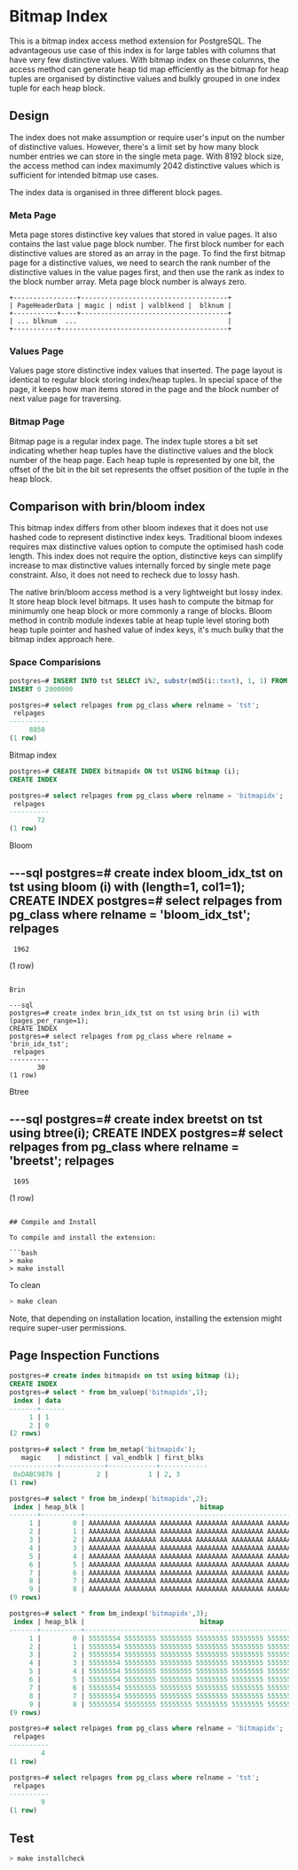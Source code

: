 # Bitmap Index

This is a bitmap index access method extension for PostgreSQL. The advantageous use case of this index is for large tables with columns that have very few distinctive values. With bitmap index on these columns, the access method can generate heap tid map efficiently as the bitmap for heap tuples are organised by distinctive values and bulkly grouped in one index tuple for each heap block.

## Design

The index does not make assumption or require user's input on the number of distinctive values. However, there's a limit set by how many block number entries we can store in the single meta page. With 8192 block size, the access method can index maximumly 2042 distinctive values which is sufficient for intended bitmap use cases.

The index data is organised in three different block pages. 

### Meta Page

Meta page stores distinctive key values that stored in value pages. It also contains the last value page block number. The first block number for each distinctive values are stored as an array in the page. To find the first bitmap page for a distinctive values, we need to search the rank number of the distinctive values in the value pages first, and then use the rank as index to the block number array. Meta page block number is always zero.

```
+----------------+-------------------------------------+
| PageHeaderData | magic | ndist | valblkend |  blknum |
+-----------+----+-------------------------------------+
| ... blknum  ...								       |
+-----------+------------------------------------------+
```

### Values Page

Values page store distinctive index values that inserted. The page layout is identical to regular block storing index/heap tuples. In special space of the page, it keeps how man items stored in the page and the block number of next value page for traversing.

### Bitmap Page

Bitmap page is a regular index page. The index tuple stores a bit set indicating whether heap tuples have the distinctive values and the block number of the heap page. Each heap tuple is represented by one bit, the offset of the bit in the bit set represents the offset position of the tuple in the heap block.

## Comparison with brin/bloom index

This bitmap index differs from other bloom indexes that it does not use hashed code to represent distinctive index keys. Traditional bloom indexes requires max distinctive values option to compute the optimised hash code length. This index does not require the option, distinctive keys can simplify increase to max distinctive values internally forced by single mete page constraint. Also, it does not need to recheck due to lossy hash.

The native brin/bloom access method is a very lightweight but lossy index. It store heap block level bitmaps. It uses hash to compute the bitmap for minimumly one heap block or more commonly a range of blocks. Bloom method in contrib module indexes table at heap tuple level storing both heap tuple pointer and hashed value of index keys, it's much bulky that the bitmap index approach here. 

### Space Comparisions

```sql
postgres=# INSERT INTO tst SELECT i%2, substr(md5(i::text), 1, 1) FROM generate_series(1,2000000) i;
INSERT 0 2000000

postgres=# select relpages from pg_class where relname = 'tst';
 relpages 
----------
     8850
(1 row)
```

Bitmap index

```sql
postgres=# CREATE INDEX bitmapidx ON tst USING bitmap (i);
CREATE INDEX

postgres=# select relpages from pg_class where relname = 'bitmapidx';
 relpages 
----------
       72
(1 row)
```

Bloom

---sql
postgres=# create index bloom_idx_tst on tst using bloom (i) with (length=1, col1=1);
CREATE INDEX
postgres=# select relpages from pg_class where relname = 'bloom_idx_tst';            
 relpages 
----------
     1962
(1 row)
```

Brin

---sql
postgres=# create index brin_idx_tst on tst using brin (i) with (pages_per_range=1);
CREATE INDEX
postgres=# select relpages from pg_class where relname = 'brin_idx_tst';
 relpages 
----------
       30
(1 row)
```

Btree

---sql
postgres=# create index breetst on tst using btree(i);
CREATE INDEX
postgres=# select relpages from pg_class where relname = 'breetst';
 relpages 
----------
     1695
(1 row)

```

## Compile and Install

To compile and install the extension:

```bash
> make
> make install
```

To clean

```bash
> make clean
```

Note, that depending on installation location, installing the
extension might require super-user permissions.

## Page Inspection Functions

```sql
postgres=# create index bitmapidx on tst using bitmap (i);
CREATE INDEX
postgres=# select * from bm_valuep('bitmapidx',1);
 index | data 
-------+------
     1 | 1
     2 | 0
(2 rows)

postgres=# select * from bm_metap('bitmapidx');
   magic    | ndistinct | val_endblk | first_blks 
------------+-----------+------------+------------
 0xDABC9876 |         2 |          1 | 2, 3
(1 row)

postgres=# select * from bm_indexp('bitmapidx',2);
 index | heap_blk |                             bitmap                              
-------+----------+-----------------------------------------------------------------
     1 |        0 | AAAAAAAA AAAAAAAA AAAAAAAA AAAAAAAA AAAAAAAA AAAAAAAA AAAAAAAA 
     2 |        1 | AAAAAAAA AAAAAAAA AAAAAAAA AAAAAAAA AAAAAAAA AAAAAAAA AAAAAAAA 
     3 |        2 | AAAAAAAA AAAAAAAA AAAAAAAA AAAAAAAA AAAAAAAA AAAAAAAA AAAAAAAA 
     4 |        3 | AAAAAAAA AAAAAAAA AAAAAAAA AAAAAAAA AAAAAAAA AAAAAAAA AAAAAAAA 
     5 |        4 | AAAAAAAA AAAAAAAA AAAAAAAA AAAAAAAA AAAAAAAA AAAAAAAA AAAAAAAA 
     6 |        5 | AAAAAAAA AAAAAAAA AAAAAAAA AAAAAAAA AAAAAAAA AAAAAAAA AAAAAAAA 
     7 |        6 | AAAAAAAA AAAAAAAA AAAAAAAA AAAAAAAA AAAAAAAA AAAAAAAA AAAAAAAA 
     8 |        7 | AAAAAAAA AAAAAAAA AAAAAAAA AAAAAAAA AAAAAAAA AAAAAAAA AAAAAAAA 
     9 |        8 | AAAAAAAA AAAAAAAA AAAAAAAA AAAAAAAA AAAAAAAA AAAAAAAA 0 
(9 rows)

postgres=# select * from bm_indexp('bitmapidx',3);
 index | heap_blk |                             bitmap                              
-------+----------+-----------------------------------------------------------------
     1 |        0 | 55555554 55555555 55555555 55555555 55555555 55555555 55555555 
     2 |        1 | 55555554 55555555 55555555 55555555 55555555 55555555 55555555 
     3 |        2 | 55555554 55555555 55555555 55555555 55555555 55555555 55555555 
     4 |        3 | 55555554 55555555 55555555 55555555 55555555 55555555 55555555 
     5 |        4 | 55555554 55555555 55555555 55555555 55555555 55555555 55555555 
     6 |        5 | 55555554 55555555 55555555 55555555 55555555 55555555 55555555 
     7 |        6 | 55555554 55555555 55555555 55555555 55555555 55555555 55555555 
     8 |        7 | 55555554 55555555 55555555 55555555 55555555 55555555 55555555 
     9 |        8 | 55555554 55555555 55555555 55555555 55555555 55555555 1 
(9 rows)

postgres=# select relpages from pg_class where relname = 'bitmapidx';
 relpages 
----------
        4
(1 row)

postgres=# select relpages from pg_class where relname = 'tst';
 relpages 
----------
        9
(1 row)

```
## Test

```bash
> make installcheck
```
